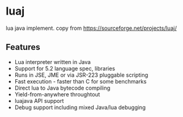 # luaj
lua java implement. copy from https://sourceforge.net/projects/luaj/


## Features

- Lua interpreter written in Java
- Support for 5.2 language spec, libraries
- Runs in JSE, JME or via JSR-223 pluggable scripting
- Fast execution - faster than C for some benchmarks
- Direct lua to Java bytecode compiling
- Yield-from-anywhere throughtout
- luajava API support
- Debug support including mixed Java/lua debugging

